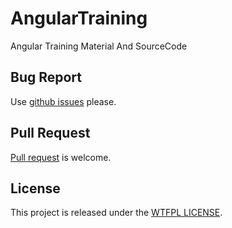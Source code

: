 # AngularTraining
Angular Training Material And SourceCode

## Bug Report
Use [github issues](https://github.com/rushikesh/AngularTraining/issues) please.

## Pull Request
[Pull request](https://www.google.com) is welcome.

## License
This project is released under the [WTFPL LICENSE](http://www.wtfpl.net/).
